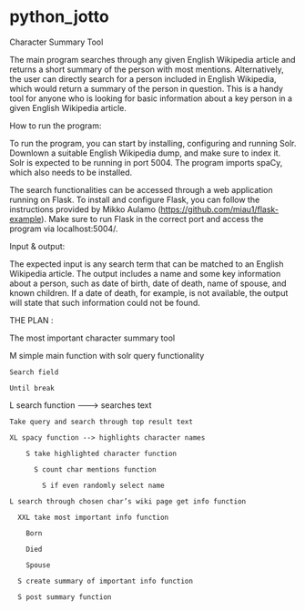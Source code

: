 # python_jotto
Character Summary Tool

The main program searches through any given English Wikipedia article and returns a 
short summary of the person with most mentions. Alternatively, the user can directly search for
a person included in English Wikipedia, which would return a summary of the person in question.
This is a handy tool for anyone who is looking for basic information about a key person in a
given English Wikipedia article.

How to run the program:

 To run the program, you can start by installing, configuring and running Solr. 
 Downlown a suitable English Wikipedia dump, and make sure to index it. Solr is expected to be
 running in port 5004. The program imports spaCy, which also needs to be installed.

 The search functionalities can be accessed through a web application running on Flask. 
 To install and configure Flask, you can follow the instructions provided by Mikko Aulamo 
 (https://github.com/miau1/flask-example). Make sure to run Flask in the correct port and access
 the program via localhost:5004/.

Input & output:

The expected input is any search term that can be matched to an English Wikipedia article.
The output includes a name and some key information about a person, such as 
date of birth, date of death, name of spouse, and known children. If a date of death, 
for example, is not available, the output will state that such information could not be found.



THE PLAN :

The most important character summary tool




 

M simple main function with solr query functionality 

    Search field 

    Until break 

 

L search function ---> searches text 

    Take query and search through top result text 

    XL spacy function --> highlights character names 

        S take highlighted character function 

          S count char mentions function 

            S if even randomly select name 

    L search through chosen char’s wiki page get info function  

      XXL take most important info function  

        Born 

        Died 

        Spouse 

      S create summary of important info function 

      S post summary function 
